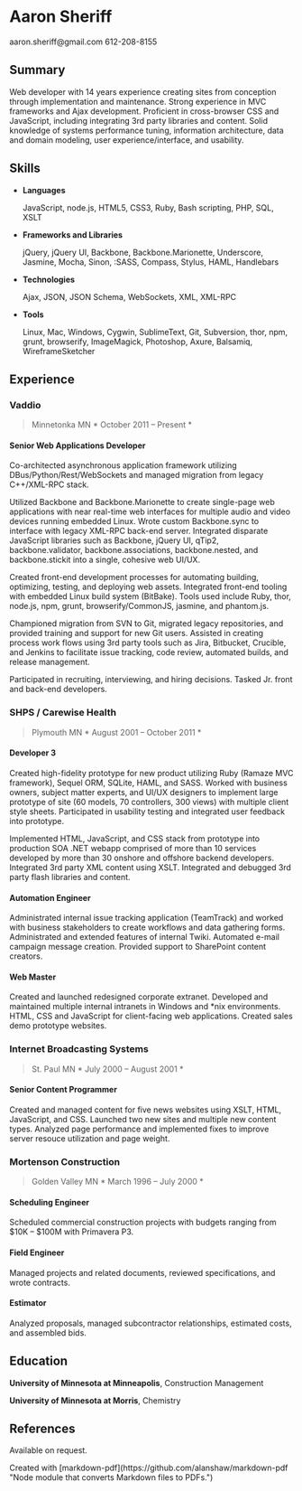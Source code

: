 Aaron Sheriff
================================================================================
<section class='contact'>
aaron.sheriff@gmail.com
612-208-8155
</section>


Summary
--------------------------------------------------------------------------------
Web developer with 14 years experience creating sites from conception through
implementation and maintenance. Strong experience in MVC frameworks and Ajax
development. Proficient in cross-browser CSS and JavaScript, including
integrating 3rd party libraries and content. Solid knowledge of systems
performance tuning, information architecture, data and domain modeling,
user experience/interface, and usability.



Skills
--------------------------------------------------------------------------------
*   __Languages__

    JavaScript, node.js, HTML5, CSS3, Ruby, Bash scripting, PHP, SQL, XSLT

*  __Frameworks and Libraries__

    jQuery, jQuery UI, Backbone, Backbone.Marionette, Underscore, Jasmine, Mocha,
    Sinon, :SASS, Compass, Stylus, HAML, Handlebars

*   __Technologies__

    Ajax, JSON, JSON Schema, WebSockets, XML, XML-RPC

*   __Tools__

    Linux, Mac, Windows, Cygwin, SublimeText, Git, Subversion, thor, npm,
    grunt, browserify, ImageMagick, Photoshop, Axure, Balsamiq, WireframeSketcher



Experience
--------------------------------------------------------------------------------
### Vaddio ###
> Minnetonka MN                                       * October 2011 – Present *

#### Senior Web Applications Developer ####

Co-architected asynchronous application framework utilizing
DBus/Python/Rest/WebSockets and managed migration from legacy C++/XML-RPC stack.

Utilized Backbone and Backbone.Marionette to create single-page web
applications with near real-time web interfaces for multiple audio and video
devices running embedded Linux. Wrote custom Backbone.sync to interface with
legacy XML-RPC back-end server. Integrated disparate JavaScript libraries such as
Backbone, jQuery UI, qTip2, backbone.validator, backbone.associations,
backbone.nested, and backbone.stickit into a single, cohesive web UI/UX.

Created front-end development processes for automating building, optimizing,
testing, and deploying web assets. Integrated front-end tooling with embedded
Linux build system (BitBake). Tools used include Ruby, thor, node.js, npm, grunt,
browserify/CommonJS, jasmine, and phantom.js.

Championed migration from SVN to Git, migrated legacy repositories, and provided
training and support for new Git users. Assisted in creating process work flows
using 3rd party tools such as Jira, Bitbucket, Crucible, and Jenkins to
facilitate issue tracking, code review, automated builds, and release management.

Participated in recruiting, interviewing, and hiring decisions. Tasked Jr. front
and back-end developers.



### SHPS / Carewise Health ###
> Plymouth MN                                     * August 2001 – October 2011 *

#### Developer 3 ####
Created high-fidelity prototype for new product utilizing Ruby (Ramaze MVC
framework), Sequel ORM, SQLite, HAML, and SASS. Worked with business owners,
subject matter experts, and UI/UX designers to implement large prototype of site
(60 models, 70 controllers, 300 views) with multiple client style sheets.
Participated in usability testing and integrated user feedback into prototype.

Implemented HTML, JavaScript, and CSS stack from prototype into production
SOA .NET webapp comprised of more than 10 services developed by more than 30
onshore and offshore backend developers. Integrated 3rd party XML content using
XSLT. Integrated and debugged 3rd party flash libraries and content.


#### Automation Engineer ####
Administrated internal issue tracking application (TeamTrack) and worked with
business stakeholders to create workflows and data gathering forms.
Administrated and extended features of internal Twiki. Automated e-mail campaign
message creation. Provided support to SharePoint content creators.


#### Web Master ####
Created and launched redesigned corporate extranet. Developed and maintained
multiple internal intranets in Windows and *nix environments. HTML, CSS and
JavaScript for client-facing web applications. Created sales demo prototype
websites.



###  Internet Broadcasting Systems  ###
> St. Paul MN                                        * July 2000 – August 2001 *

#### Senior Content Programmer ####
Created and managed content for five news websites using XSLT, HTML, JavaScript,
and CSS. Launched two new sites and multiple new content types. Analyzed page
performance and implemented fixes to improve server resouce utilization and page
weight.



### Mortenson Construction ###
> Golden Valley MN                                    * March 1996 – July 2000 *

#### Scheduling Engineer ####
Scheduled commercial construction projects with budgets ranging from $10K – $100M
with Primavera P3.


#### Field Engineer ####
Managed projects and related documents, reviewed specifications, and wrote
contracts.


#### Estimator ####
Analyzed proposals, managed subcontractor relationships, estimated costs, and
assembled bids.



Education
--------------------------------------------------------------------------------
**University of Minnesota at Minneapolis**, Construction Management

**University of Minnesota at Morris**, Chemistry



References
--------------------------------------------------------------------------------
Available on request.


<section class='about'>
Created with [markdown-pdf](https://github.com/alanshaw/markdown-pdf "Node module that converts Markdown files to PDFs.")
</section>
